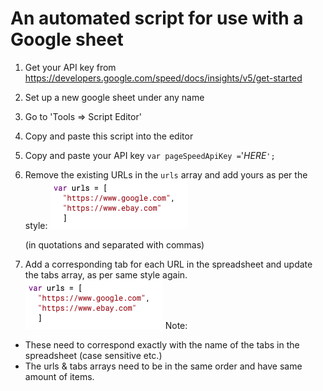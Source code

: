 # An automated script for use with a Google sheet

1. Get your API key from https://developers.google.com/speed/docs/insights/v5/get-started
2. Set up a new google sheet under any name
3. Go to 'Tools => Script Editor'
4. Copy and paste this script into the editor
5. Copy and paste your API key `var pageSpeedApiKey =`'_HERE_`';`
6. Remove the existing URLs in the `urls` array and add yours as per the style:
   ![ss1](https://github.com/wemsteral/pagespeedApiAuto/blob/master/ss1.png)

   (in quotations and separated with commas)

7. Add a corresponding tab for each URL in the spreadsheet and update the tabs array, as per same style again.
   ![ss2](https://github.com/wemsteral/pagespeedApiAuto/blob/master/ss1.png)
   Note:

- These need to correspond exactly with the name of the tabs in the spreadsheet (case sensitive etc.)
- The urls & tabs arrays need to be in the same order and have same amount of items.
